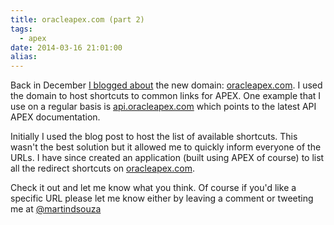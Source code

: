 ```yaml
---
title: oracleapex.com (part 2)
tags:
  - apex
date: 2014-03-16 21:01:00
alias:
---
```


Back in December [I blogged about](http://www.talkapex.com/2013/12/oracleapexcom.html) the new domain: [oracleapex.com](http://oracleapex.com/). I used the domain to host shortcuts to common links for APEX. One example that I use on a regular basis is [api.oracleapex.com](http://api.oracleapex.com/) which points to the latest API APEX documentation.

Initially I used the blog post to host the list of available shortcuts. This wasn't the best solution but it allowed me to quickly inform everyone of the URLs. I have since created an application (built using APEX of course) to list all the redirect shortcuts on [oracleapex.com](http://oracleapex.com/).

Check it out and let me know what you think. Of course if you'd like a specific URL please let me know either by leaving a comment or tweeting me at&nbsp;[@martindsouza](https://twitter.com/martindsouza)

